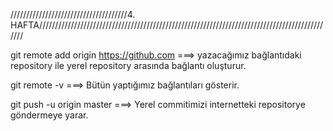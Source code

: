 /////////////////////////////////////4. HAFTA//////////////////////////////////////////////////////////////////////////////////////////////

git remote add origin https://github.com ===> yazacağımız bağlantıdaki repository ile yerel repository arasında bağlantı oluşturur.

git remote -v ===> Bütün yaptığımız bağlantıları gösterir.

git push -u origin master ===> Yerel commitimizi internetteki repositorye göndermeye yarar.